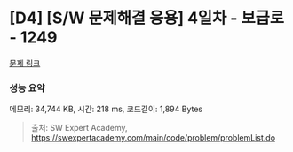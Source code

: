 # [D4] [S/W 문제해결 응용] 4일차 - 보급로 - 1249 

[문제 링크](https://swexpertacademy.com/main/code/problem/problemDetail.do?contestProbId=AV15QRX6APsCFAYD) 

### 성능 요약

메모리: 34,744 KB, 시간: 218 ms, 코드길이: 1,894 Bytes



> 출처: SW Expert Academy, https://swexpertacademy.com/main/code/problem/problemList.do